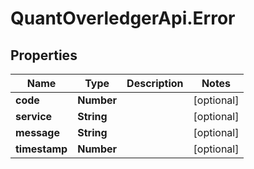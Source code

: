 # QuantOverledgerApi.Error

## Properties

Name | Type | Description | Notes
------------ | ------------- | ------------- | -------------
**code** | **Number** |  | [optional] 
**service** | **String** |  | [optional] 
**message** | **String** |  | [optional] 
**timestamp** | **Number** |  | [optional] 


